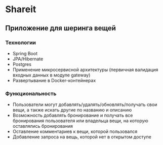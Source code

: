 # Shareit
## Приложение для шеринга вещей
### Технологии
* Spring Boot
* JPA/Hibernate
* Postgres
* Применение микросервисной архитектуры (первичная валидация входных данных в модуле gateway)
* Развертывание в Docker-контейнерах
### Функциональность
* Пользователи могут добавлять/удалять/обновлять/получать свои вещи, а также искать другие по названию и описанию
* Возможность добавлять бронирование и получать все бронирования пользователя или владельца вещи, на которую оставлялись бронирования
* Оставление комментариев к вещи, которой пользовался
* Добавление запроса на вещь, которой нет в открытом доступе

